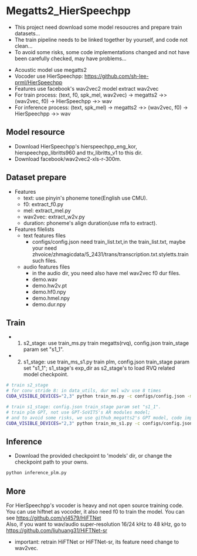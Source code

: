 # Megatts2_HierSpeechpp
- This project need download some model resoucres and prepare train datasets... 
- The train pipeline needs to be linked together by yourself, and code not clean...
- To avoid some risks, some code implementations changed and not have been carefully checked, may have problems...

* Acoustic model use megatts2
* Vocoder use HierSpeechpp: https://github.com/sh-lee-prml/HierSpeechpp
* Features use facebook's wav2vec2 model extract wav2vec
* For train process: (text, f0, spk_mel, wav2vec) -> megatts2 ->> (wav2vec, f0) -> HierSpeechpp ->> wav
* For inference process: (text, spk_mel) -> megatts2 ->> (wav2vec, f0) -> HierSpeechpp ->> wav

## Model resource 
- Download HierSpeechpp's hierspeechpp_eng_kor, hierspeechpp_libritts960 and ttv_libritts_v1 to this dir.
- Download facebook/wav2vec2-xls-r-300m.

## Dataset prepare
* Features
  * text: use pinyin's phoneme tone(English use CMU).
  * f0: extract_f0.py 
  * mel: extract_mel.py
  * wav2vec: extract_w2v.py
  * duration: phoneme's align duration(use mfa to extract).
* Features filelists
  * text features files
    * configs/config.json need train_list.txt,in the train_list.txt, maybe your need zhvoice/zhmagicdata/5_2431/trans/transcription.txt.styletts.train such files.
  * audio features files
    * in the audio dir, you need also have mel wav2vec f0  dur files.
    * demo.wav
    * demo.hw2v.pt
    * demo.hf0.npy
    * demo.hmel.npy
    * demo.dur.npy

## Train
- 1. s2_stage: use train_ms.py train megatts(rvq), config.json train_stage param set "s1_1".
- 2. s1_stage: use train_ms_s1.py train plm, config.json train_stage param set "s1_1"; s1_stage's exp_dir as s2_stage's to load RVQ related model checkpoint.
```bash
# train s2_stage
# for conv stride 8: in data_utils, dur mel w2v use 8 times
CUDA_VISIBLE_DEVICES="2,3" python train_ms.py -c configs/config.json -m exp

# train s1_stage: config.json train_stage param set "s1_1".
# train plm GPT, not use GPT-SoVITS's AR modules model;
# and to avoid some risks, we use github_megatts2's GPT model, code implementation is not carefully checked...
CUDA_VISIBLE_DEVICES="2,3" python train_ms_s1.py -c configs/config.json -m exp
```

## Inference
- Download the provided checkpoint to 'models' dir, or change the checkpoint path to your owns.
```bash
python inference_plm.py
```

## More
For HierSpeechpp's vocoder is heavy and not open source training code.<br/> You can use hiftnet as vocoder, it also need f0 to train the model. You can see https://github.com/yl4579/HiFTNet <br/>
Also, if you want to wav/audio super-resolution 16/24 kHz to 48 kHz, go to https://github.com/liuhuang31/HiFTNet-sr
* important: retrain HiFTNet or HiFTNet-sr, its feature need change to wav2vec.

